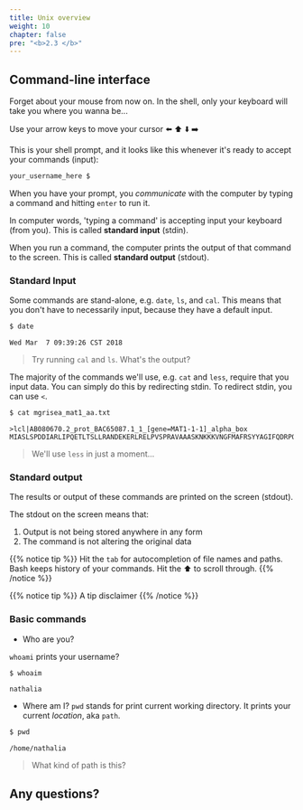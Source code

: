 ```yaml
---
title: Unix overview
weight: 10
chapter: false
pre: "<b>2.3 </b>"
---
```


## Command-line interface

Forget about your mouse from now on. In the shell, only your keyboard will take you where you wanna be...

Use your arrow keys to move your cursor  :arrow_left: :arrow_up: :arrow_down: :arrow_right:

This is your shell prompt, and it looks like this whenever it's ready to accept your commands (input):

```bash
your_username_here $
``` 

When you have your prompt, you *communicate* with the computer by typing a command and hitting `enter` to run it.

In computer words, 'typing a command' is accepting input your keyboard (from you). This is called **standard input** (stdin).

When you run a command, the computer prints the output of that command to the screen. This is called **standard output** (stdout).  


### Standard Input 

Some commands are stand-alone, e.g. `date`, `ls`, and `cal`. This means that you don't have to necessarily input, because they have a default input.

```bash
$ date
```
	Wed Mar  7 09:39:26 CST 2018

> Try running `cal` and `ls`. What's the output?

The majority of the commands we'll use, e.g. `cat` and `less`, require that you input data. You can simply do this by redirecting stdin. To redirect stdin, you can use `<`. 

```bash
$ cat mgrisea_mat1_aa.txt
```
	>lcl|AB080670.2_prot_BAC65087.1_1_[gene=MAT1-1-1]_alpha_box
	MIASLSPDDIARLIPQETLTSLLRANDEKERLRELPVSPRAVAAASKNKKKVNGFMAFRSYYAGIFQDRPQKERSPFITLLWQKETLKSRWTLMANVFSRIRDFAGTTRGRMAMSGFLRVACPLLGITKPCDYLRRYNWELEFVADASAPYDAAMKYEISQSQIPHIVDEFEVPTTEIELLRACVQGGFPFENSAQLLRDMEDSSVTVMTRTAPIMAPSHASQASHGQHNHHFINTLINDPDAAISALLPQDEDIGSLMVDMNIIHSLETDSSTTSSARNSVSPLEQHLFFHEDVSIDPSTMVSFPGEGHGHPETQYSYPNPTLGLW

> We'll use `less` in just a moment...


### Standard output

The results or output of these commands are  printed on the screen (stdout).

The stdout on the screen means that:

1. Output is not being stored anywhere in any form  
2. The command is not altering the original data  

{{% notice tip %}}
Hit the `tab` for autocompletion of file names and paths.  
Bash keeps history of your commands. Hit the :arrow_up: to scroll through.
{{% /notice %}}

{{% notice tip %}}
A tip disclaimer
{{% /notice %}}

### Basic commands

+ Who are you?

`whoami` prints your username?
```bash
$ whoaim
```
	nathalia

+ Where am I? 
`pwd` stands for print current working directory. It prints your current *location*, aka `path`.

```bash
$ pwd
```
	/home/nathalia 

> What kind of path is this?




## **Any questions?**
